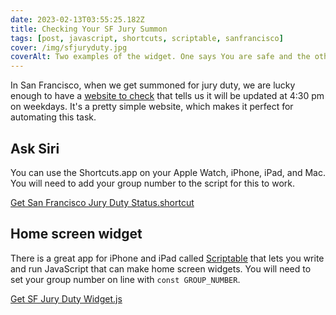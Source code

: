 ```yaml
---
date: 2023-02-13T03:55:25.182Z
title: Checking Your SF Jury Summon
tags: [post, javascript, shortcuts, scriptable, sanfrancisco]
cover: /img/sfjuryduty.jpg
coverAlt: Two examples of the widget. One says You are safe and the other says You are wanted
---
```


In San Francisco, when we get summoned for jury duty, we are lucky enough to have a [website to check](https://www.sfsuperiorcourt.org/divisions/jury-services/jury-reporting) that tells us it will be updated at 4:30 pm on weekdays. It's a pretty simple website, which makes it perfect for automating this task.


## Ask Siri

You can use the Shortcuts.app on your Apple Watch, iPhone, iPad, and Mac. You will need to add your group number to the script for this to work.

[Get San Francisco Jury Duty Status.shortcut](https://www.icloud.com/shortcuts/1f3f5923da1443a5b0ac6160ba1c791c)


## Home screen widget

There is a great app for iPhone and iPad called [Scriptable](https://scriptable.app) that lets you write and run JavaScript that can make home screen widgets. You will need to set your group number on line with `const GROUP_NUMBER`.

[Get SF Jury Duty Widget.js](https://melanie.paste.lol/sf-jury-duty-widget.js)
